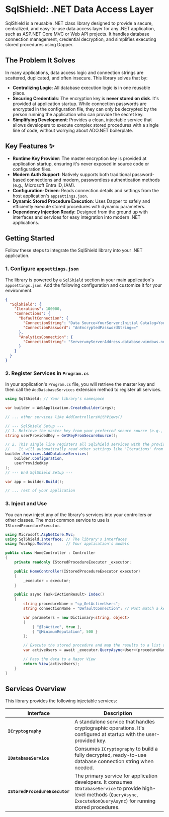 # SqlShield: .NET Data Access Layer

SqlShield is a reusable .NET class library designed to provide a secure, centralized, and easy-to-use data access layer for any .NET application, such as ASP.NET Core MVC or Web API projects. It handles database connection management, credential decryption, and simplifies executing stored procedures using Dapper.

## The Problem It Solves

In many applications, data access logic and connection strings are scattered, duplicated, and often insecure. This library solves that by:

* **Centralizing Logic**: All database execution logic is in one reusable place.
* **Securing Credentials**: The encryption key is **never stored on disk**. It's provided at application startup. While connection passwords are encrypted in the configuration file, they can only be decrypted by the person running the application who can provide the secret key.
* **Simplifying Development**: Provides a clean, injectable service that allows developers to execute complex stored procedures with a single line of code, without worrying about ADO.NET boilerplate.

## Key Features ✨

* **Runtime Key Provider**: The master encryption key is provided at application startup, ensuring it's never exposed in source code or configuration files.
* **Modern Auth Support**: Natively supports both traditional password-based connections and modern, passwordless authentication methods (e.g., Microsoft Entra ID, IAM).
* **Configuration-Driven**: Reads connection details and settings from the host application's `appsettings.json`.
* **Dynamic Stored Procedure Execution**: Uses Dapper to safely and efficiently execute stored procedures with dynamic parameters.
* **Dependency Injection Ready**: Designed from the ground up with interfaces and services for easy integration into modern .NET applications.

## Getting Started

Follow these steps to integrate the SqlShield library into your .NET application.

### 1. Configure `appsettings.json`

The library is powered by a `SqlShield` section in your main application's `appsettings.json`. Add the following configuration and customize it for your environment.

```json
{
  "SqlShield": {
    "Iterations": 100000,
    "Connections": {
      "DefaultConnection": {
        "ConnectionString": "Data Source=YourServer;Initial Catalog=YourDatabase;User ID=YourUser;Password={0}",
        "ConnectionPassword": "AnEncryptedPasswordString=="
      },
      "AnalyticsConnection": {
        "ConnectionString": "Server=myServerAddress.database.windows.net;Authentication=Active Directory Integrated;Database=myDataBase;"
      }
    }
  }
}
```

### 2. Register Services in `Program.cs`

In your application's `Program.cs` file, you will retrieve the master key and then call the `AddDatabaseServices` extension method to register all services.

```csharp
using SqlShield; // Your library's namespace

var builder = WebApplication.CreateBuilder(args);

// ... other services like AddControllersWithViews()

// --- SqlShield Setup ---
// 1. Retrieve the master key from your preferred secure source (e.g., Key Vault, user prompt).
string userProvidedKey = GetKeyFromSecureSource(); 

// 2. This single line registers all SqlShield services with the provided key.
//    It will automatically read other settings like 'Iterations' from the configuration.
builder.Services.AddDatabaseServices(
    builder.Configuration,
    userProvidedKey
);
// --- End SqlShield Setup ---

var app = builder.Build();

// ... rest of your application
```

### 3. Inject and Use

You can now inject any of the library's services into your controllers or other classes. The most common service to use is `IStoredProcedureExecutor`.

```csharp
using Microsoft.AspNetCore.Mvc;
using SqlShield.Interface; // The library's interfaces
using YourApp.Models;      // Your application's models

public class HomeController : Controller
{
    private readonly IStoredProcedureExecutor _executor;

    public HomeController(IStoredProcedureExecutor executor)
    {
        _executor = executor;
    }

    public async Task<IActionResult> Index()
    {
        string procedureName = "sp_GetActiveUsers";
        string connectionName = "DefaultConnection"; // Must match a key in appsettings.json

        var parameters = new Dictionary<string, object>
        {
            { "@IsActive", true },
            { "@MinimumReputation", 500 }
        };

        // Execute the stored procedure and map the results to a list of User objects
        var activeUsers = await _executor.QueryAsync<User>(procedureName, connectionName, parameters);

        // Pass the data to a Razor View
        return View(activeUsers);
    }
}
```

## Services Overview

This library provides the following injectable services:

| Interface                | Description                                                                                                      |
| ------------------------ | ---------------------------------------------------------------------------------------------------------------- |
| **`ICryptography`** | A standalone service that handles cryptographic operations. It's configured at startup with the user-provided key. |
| **`IDatabaseService`** | Consumes `ICryptography` to build a fully decrypted, ready-to-use database connection string when needed.        |
| **`IStoredProcedureExecutor`** | The primary service for application developers. It consumes `IDatabaseService` to provide high-level methods (`QueryAsync`, `ExecuteNonQueryAsync`) for running stored procedures. |
